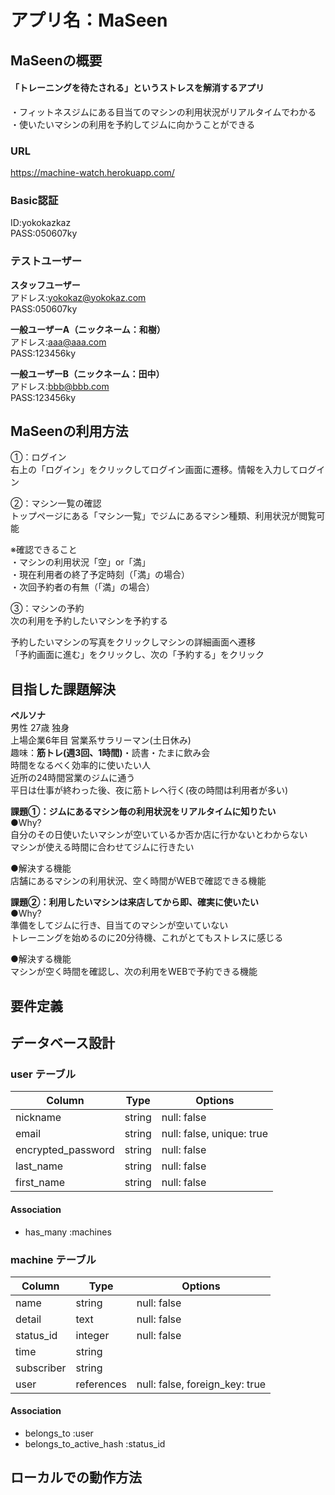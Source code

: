 # アプリ名：MaSeen

## MaSeenの概要
#### 「トレーニングを待たされる」というストレスを解消するアプリ
・フィットネスジムにある目当てのマシンの利用状況がリアルタイムでわかる  
・使いたいマシンの利用を予約してジムに向かうことができる

### URL
https://machine-watch.herokuapp.com/

### Basic認証
ID:yokokazkaz  
PASS:050607ky

### テストユーザー
**スタッフユーザー**  
アドレス:yokokaz@yokokaz.com  
PASS:050607ky  
  
**一般ユーザーA（ニックネーム：和樹）**  
アドレス:aaa@aaa.com  
PASS:123456ky  
  
**一般ユーザーB（ニックネーム：田中）**  
アドレス:bbb@bbb.com  
PASS:123456ky

## MaSeenの利用方法  
①：ログイン  
右上の「ログイン」をクリックしてログイン画面に遷移。情報を入力してログイン  
  
  
②：マシン一覧の確認  
トップページにある「マシン一覧」でジムにあるマシン種類、利用状況が閲覧可能  
  
※確認できること  
・マシンの利用状況「空」or「満」  
・現在利用者の終了予定時刻（「満」の場合）  
・次回予約者の有無（「満」の場合）  
  
  
③：マシンの予約  
次の利用を予約したいマシンを予約する  
  
予約したいマシンの写真をクリックしマシンの詳細画面へ遷移  
「予約画面に進む」をクリックし、次の「予約する」をクリック


## 目指した課題解決
**ペルソナ**  
男性&nbsp;27歳&nbsp;独身  
上場企業6年目&nbsp;営業系サラリーマン(土日休み)  
趣味：**筋トレ(週3回、1時間)**・読書・たまに飲み会  
時間をなるべく効率的に使いたい人  
近所の24時間営業のジムに通う  
平日は仕事が終わった後、夜に筋トレへ行く(夜の時間は利用者が多い)  
  
**課題①：ジムにあるマシン毎の利用状況をリアルタイムに知りたい**  
  ●Why?  
  自分のその日使いたいマシンが空いているか否か店に行かないとわからない  
  マシンが使える時間に合わせてジムに行きたい  
    
  ●解決する機能  
  店舗にあるマシンの利用状況、空く時間がWEBで確認できる機能  
    
**課題②：利用したいマシンは来店してから即、確実に使いたい**  
●Why?  
準備をしてジムに行き、目当てのマシンが空いていない  
トレーニングを始めるのに20分待機、これがとてもストレスに感じる  

●解決する機能  
マシンが空く時間を確認し、次の利用をWEBで予約できる機能

## 要件定義





## データベース設計

### user テーブル

| Column             | Type   | Options                   |
| ------------------ | ------ | ------------------------- |
| nickname           | string | null: false               |
| email              | string | null: false, unique: true |
| encrypted_password | string | null: false               |
| last_name          | string | null: false               |
| first_name         | string | null: false               |


#### Association

- has_many :machines

### machine テーブル

| Column           | Type       | Options                        |
| ---------------- | ---------- | ------------------------------ |
| name             | string     | null: false                    |
| detail           | text       | null: false                    |
| status_id        | integer    | null: false                    |
| time             | string     |                                |
| subscriber       | string     |                                |
| user             | references | null: false, foreign_key: true |

#### Association

- belongs_to :user
- belongs_to_active_hash :status_id

## ローカルでの動作方法